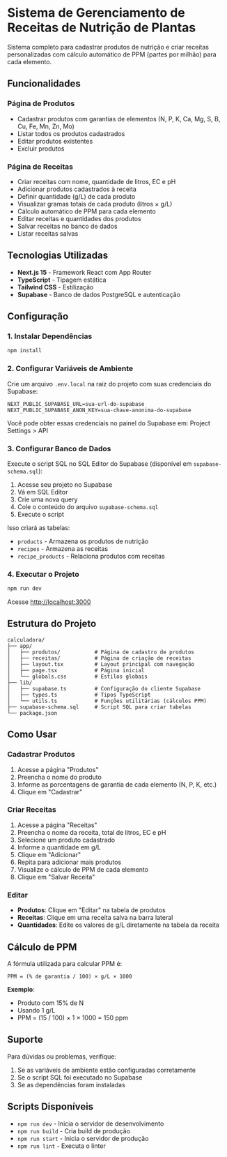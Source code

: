 # Sistema de Gerenciamento de Receitas de Nutrição de Plantas

Sistema completo para cadastrar produtos de nutrição e criar receitas personalizadas com cálculo automático de PPM (partes por milhão) para cada elemento.

## Funcionalidades

### Página de Produtos
- Cadastrar produtos com garantias de elementos (N, P, K, Ca, Mg, S, B, Cu, Fe, Mn, Zn, Mo)
- Listar todos os produtos cadastrados
- Editar produtos existentes
- Excluir produtos

### Página de Receitas
- Criar receitas com nome, quantidade de litros, EC e pH
- Adicionar produtos cadastrados à receita
- Definir quantidade (g/L) de cada produto
- Visualizar gramas totais de cada produto (litros × g/L)
- Cálculo automático de PPM para cada elemento
- Editar receitas e quantidades dos produtos
- Salvar receitas no banco de dados
- Listar receitas salvas

## Tecnologias Utilizadas

- **Next.js 15** - Framework React com App Router
- **TypeScript** - Tipagem estática
- **Tailwind CSS** - Estilização
- **Supabase** - Banco de dados PostgreSQL e autenticação

## Configuração

### 1. Instalar Dependências

```bash
npm install
```

### 2. Configurar Variáveis de Ambiente

Crie um arquivo `.env.local` na raiz do projeto com suas credenciais do Supabase:

```env
NEXT_PUBLIC_SUPABASE_URL=sua-url-do-supabase
NEXT_PUBLIC_SUPABASE_ANON_KEY=sua-chave-anonima-do-supabase
```

Você pode obter essas credenciais no painel do Supabase em: Project Settings > API

### 3. Configurar Banco de Dados

Execute o script SQL no SQL Editor do Supabase (disponível em `supabase-schema.sql`):

1. Acesse seu projeto no Supabase
2. Vá em SQL Editor
3. Crie uma nova query
4. Cole o conteúdo do arquivo `supabase-schema.sql`
5. Execute o script

Isso criará as tabelas:
- `products` - Armazena os produtos de nutrição
- `recipes` - Armazena as receitas
- `recipe_products` - Relaciona produtos com receitas

### 4. Executar o Projeto

```bash
npm run dev
```

Acesse [http://localhost:3000](http://localhost:3000)

## Estrutura do Projeto

```
calculadora/
├── app/
│   ├── produtos/           # Página de cadastro de produtos
│   ├── receitas/           # Página de criação de receitas
│   ├── layout.tsx          # Layout principal com navegação
│   ├── page.tsx            # Página inicial
│   └── globals.css         # Estilos globais
├── lib/
│   ├── supabase.ts         # Configuração do cliente Supabase
│   ├── types.ts            # Tipos TypeScript
│   └── utils.ts            # Funções utilitárias (cálculos PPM)
├── supabase-schema.sql     # Script SQL para criar tabelas
└── package.json
```

## Como Usar

### Cadastrar Produtos

1. Acesse a página "Produtos"
2. Preencha o nome do produto
3. Informe as porcentagens de garantia de cada elemento (N, P, K, etc.)
4. Clique em "Cadastrar"

### Criar Receitas

1. Acesse a página "Receitas"
2. Preencha o nome da receita, total de litros, EC e pH
3. Selecione um produto cadastrado
4. Informe a quantidade em g/L
5. Clique em "Adicionar"
6. Repita para adicionar mais produtos
7. Visualize o cálculo de PPM de cada elemento
8. Clique em "Salvar Receita"

### Editar

- **Produtos**: Clique em "Editar" na tabela de produtos
- **Receitas**: Clique em uma receita salva na barra lateral
- **Quantidades**: Edite os valores de g/L diretamente na tabela da receita

## Cálculo de PPM

A fórmula utilizada para calcular PPM é:

```
PPM = (% de garantia / 100) × g/L × 1000
```

**Exemplo**:
- Produto com 15% de N
- Usando 1 g/L
- PPM = (15 / 100) × 1 × 1000 = 150 ppm

## Suporte

Para dúvidas ou problemas, verifique:
1. Se as variáveis de ambiente estão configuradas corretamente
2. Se o script SQL foi executado no Supabase
3. Se as dependências foram instaladas

## Scripts Disponíveis

- `npm run dev` - Inicia o servidor de desenvolvimento
- `npm run build` - Cria build de produção
- `npm run start` - Inicia o servidor de produção
- `npm run lint` - Executa o linter
